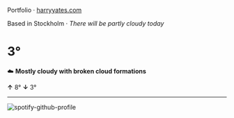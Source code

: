 Portfolio · [harryyates.com](https://harryyates.com)

<!-- WEATHER_START -->
Based in Stockholm · *There will be partly cloudy today*

# 3°
☁️ **Mostly cloudy with broken cloud formations**

**↑** 8° **↓** 3°

---
<!-- WEATHER_END -->

<p align="left">
  <a>
    <img src="https://spotify-github-profile.kittinanx.com/api/view?uid=bigbello&cover_image=true&theme=natemoo-re&show_offline=true&background_color=121212&interchange=false&bar_color=53b14f&bar_color_cover=false" alt="spotify-github-profile">
  </a>
</p>